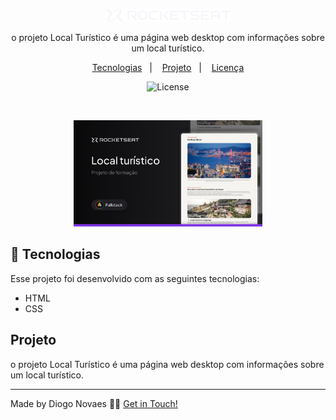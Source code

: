 <p align="center">
  <img alt="Logo - Rocketseat" src="github/logo.png" width="200px" />
</p>

<p align="center">
o projeto Local Turístico é uma página web desktop com informações sobre um local turístico.
</p>

<p align="center">
  <a href="#-tecnologias">Tecnologias</a>&nbsp;&nbsp;&nbsp;|&nbsp;&nbsp;&nbsp;
  <a href="#-projeto">Projeto</a>&nbsp;&nbsp;&nbsp;|&nbsp;&nbsp;&nbsp;
  <a href="#memo-licença">Licença</a>
</p>

<p align="center">
  <img alt="License" src="https://img.shields.io/static/v1?label=license&message=MIT&color=0F172A&labelColor=1D4ED8">
</p>

<br>

<p align="center">
  <img alt="Preview do projeto desenvolvido." src="github/Thumbnail.png" width="60%">
</p>


## 🚀 Tecnologias

Esse projeto foi desenvolvido com as seguintes tecnologias:

- HTML
- CSS

## Projeto

o projeto Local Turístico é uma página web desktop com informações sobre um local turístico.

___

Made by Diogo Novaes 👋🏽 [Get in Touch!](https://www.linkedin.com/in/diogonovaesc/)
